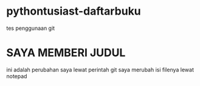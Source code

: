 # pythontusiast-daftarbuku
tes penggunaan git

# SAYA MEMBERI JUDUL
ini adalah perubahan saya lewat perintah git
saya merubah isi filenya lewat notepad